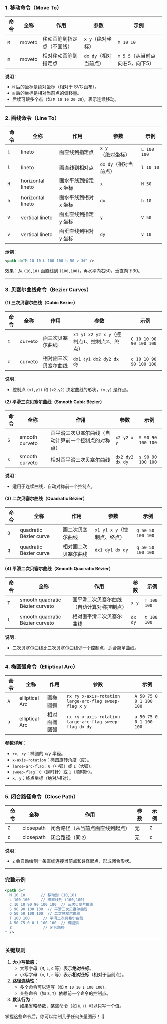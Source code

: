 
### **1. 移动命令（Move To）**
| 命令 | 全称 | 作用 | 参数 | 示例 |
|------|------|------|------|------|
| `M` | moveto | 移动画笔到指定点（不画线） | `x y`（绝对坐标） | `M 10 10` |
| `m` | moveto | 相对移动画笔到指定点 | `dx dy`（相对当前点） | `m 5 5`（从当前点向右5，向下5） |

**说明**：
- `M` 后的坐标是绝对坐标（相对于 SVG 画布）。
- `m` 后的坐标是相对当前点的偏移量。
- 后续可跟多个点（如 `M 10 10 20 20`），表示连续移动。

---

### **2. 画线命令（Line To）**
| 命令 | 全称 | 作用 | 参数 | 示例 |
|------|------|------|------|------|
| `L` | lineto | 画直线到指定点 | `x y`（绝对坐标） | `L 100 100` |
| `l` | lineto | 画直线到相对点 | `dx dy`（相对当前点） | `l 10 10` |
| `H` | horizontal lineto | 画水平线到指定 x 坐标 | `x` | `H 50` |
| `h` | horizontal lineto | 画水平线到相对 x 坐标 | `dx` | `h 10` |
| `V` | vertical lineto | 画垂直线到指定 y 坐标 | `y` | `V 50` |
| `v` | vertical lineto | 画垂直线到相对 y 坐标 | `dy` | `v 10` |

**示例**：
```xml
<path d="M 10 10 L 100 100 h 50 v 30" />
```
效果：从 `(10,10)` 画直线到 `(100,100)`，再水平向右50，垂直向下30。

---

### **3. 贝塞尔曲线命令（Bezier Curves）**
#### **(1) 三次贝塞尔曲线（Cubic Bézier）**
| 命令  | 全称      | 作用         | 参数                              | 示例                      |
|-----|---------|------------|---------------------------------|-------------------------|
| `C` | curveto | 画三次贝塞尔曲线   | `x1 y1 x2 y2 x y`（控制点1、控制点2、终点） | `C 10 10 90 90 100 100` |
| `c` | curveto | 相对画三次贝塞尔曲线 | `dx1 dy1 dx2 dy2 dx dy`         | `c 10 10 90 90 100 100` |

**说明**：
- 控制点 `(x1,y1)` 和 `(x2,y2)` 决定曲线的形状，`(x,y)` 是终点。

#### **(2) 平滑三次贝塞尔曲线（Smooth Cubic Bézier）**
| 命令 | 全称 | 作用 | 参数 | 示例 |
|------|------|------|------|------|
| `S` | smooth curveto | 画平滑三次贝塞尔曲线（自动计算前一个控制点的对称点） | `x2 y2 x y` | `S 90 90 100 100` |
| `s` | smooth curveto | 相对画平滑三次贝塞尔曲线 | `dx2 dy2 dx dy` | `s 90 90 100 100` |

**说明**：
- 适用于连续曲线，自动对称前一个控制点。

#### **(3) 二次贝塞尔曲线（Quadratic Bézier）**
| 命令 | 全称 | 作用 | 参数 | 示例 |
|------|------|------|------|------|
| `Q` | quadratic Bézier curve | 画二次贝塞尔曲线 | `x1 y1 x y`（控制点、终点） | `Q 50 50 100 100` |
| `q` | quadratic Bézier curve | 相对画二次贝塞尔曲线 | `dx1 dy1 dx dy` | `q 50 50 100 100` |

#### **(4) 平滑二次贝塞尔曲线（Smooth Quadratic Bézier）**
| 命令 | 全称 | 作用 | 参数 | 示例 |
|------|------|------|------|------|
| `T` | smooth quadratic Bézier curveto | 画平滑二次贝塞尔曲线（自动计算对称控制点） | `x y` | `T 100 100` |
| `t` | smooth quadratic Bézier curveto | 相对画平滑二次贝塞尔曲线 | `dx dy` | `t 100 100` |

**说明**：
- 二次贝塞尔曲线比三次贝塞尔曲线少一个控制点，适合简单曲线。

---

### **4. 椭圆弧命令（Elliptical Arc）**
| 命令 | 全称 | 作用 | 参数 | 示例 |
|------|------|------|------|------|
| `A` | elliptical Arc | 画椭圆弧 | `rx ry x-axis-rotation large-arc-flag sweep-flag x y` | `A 50 75 0 0 1 100 100` |
| `a` | elliptical Arc | 相对画椭圆弧 | `rx ry x-axis-rotation large-arc-flag sweep-flag dx dy` | `a 50 75 0 0 1 100 100` |

**参数详解**：
- `rx, ry`：椭圆的 x/y 半径。
- `x-axis-rotation`：椭圆旋转角度（度）。
- `large-arc-flag`：`0`（小弧）或 `1`（大弧）。
- `sweep-flag`：`0`（逆时针）或 `1`（顺时针）。
- `x, y`：终点坐标（绝对/相对）。

---

### **5. 闭合路径命令（Close Path）**
| 命令 | 全称 | 作用 | 参数 | 示例 |
|------|------|------|------|------|
| `Z` | closepath | 闭合路径（从当前点画直线到起点） | 无 | `Z` |
| `z` | closepath | 闭合路径（同 `Z`） | 无 | `z` |

**说明**：
- `Z` 会自动绘制一条直线连接当前点和路径起点，形成闭合形状。

---

### **完整示例**
```xml
<path d="
  M 10 10       // 移动到 (10,10)
  L 100 100     // 画直线到 (100,100)
  C 10 10 90 90 100 100  // 三次贝塞尔曲线
  S 90 90 100 100  // 平滑三次贝塞尔曲线
  Q 50 50 100 100  // 二次贝塞尔曲线
  T 100 100      // 平滑二次贝塞尔曲线
  A 50 75 0 0 1 100 100  // 椭圆弧
  Z              // 闭合路径
" />
```

---

### **关键规则**
1. **大小写敏感**：
    - 大写字母（`M`, `L`, `C` 等）表示**绝对坐标**。
    - 小写字母（`m`, `l`, `c` 等）表示**相对坐标**（相对于当前点）。
2. **路径连续性**：
    - 多个命令可以连写（如 `M 10 10 L 100 100`）。
    - 某些命令（如 `S`, `T`）依赖前一个命令的控制点。
3. **默认行为**：
    - 如果省略参数，某些命令（如 `H`, `V`）可以只写一个值。

掌握这些命令后，你可以绘制几乎任何矢量图形！ 🎨
